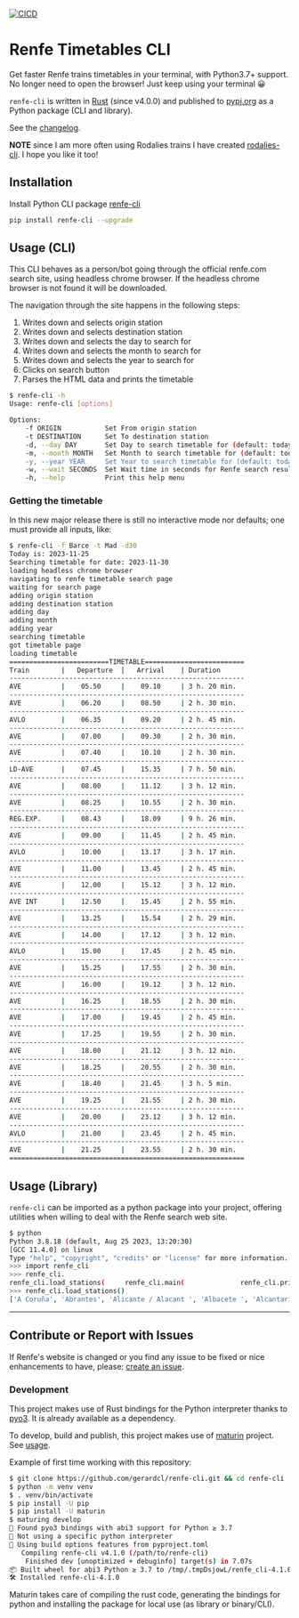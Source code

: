 [![CICD](https://github.com/gerardcl/renfe-cli/actions/workflows/CICD.yml/badge.svg)](https://github.com/gerardcl/renfe-cli/actions/workflows/CICD.yml)

# Renfe Timetables CLI

Get faster Renfe trains timetables in your terminal, with Python3.7+ support.
No longer need to open the browser! Just keep using your terminal 😀

`renfe-cli` is written in [Rust](https://www.rust-lang.org/) (since v4.0.0) and published to [pypi.org](https://pypi.org/project/renfe-cli/) as a Python package (CLI and library).

See the [changelog](https://github.com/gerardcl/renfe-cli/blob/master/CHANGELOG.md).

**NOTE** since I am more often using Rodalies trains I have created [rodalies-cli](https://github.com/gerardcl/rodalies-cli). I hope you like it too!

## Installation

Install Python CLI package [renfe-cli](https://pypi.org/project/renfe-cli/)

```bash
pip install renfe-cli --upgrade
```

## Usage (CLI)

This CLI behaves as a person/bot going through the official renfe.com search site, using headless chrome browser.
If the headless chrome browser is not found it will be downloaded.

The navigation through the site happens in the following steps:

1. Writes down and selects origin station
2. Writes down and selects destination station
3. Writes down and selects the day to search for
4. Writes down and selects the month to search for
5. Writes down and selects the year to search for
6. Clicks on search button
7. Parses the HTML data and prints the timetable

```bash
$ renfe-cli -h
Usage: renfe-cli [options]

Options:
    -f ORIGIN           Set From origin station
    -t DESTINATION      Set To destination station
    -d, --day DAY       Set Day to search timetable for (default: today)
    -m, --month MONTH   Set Month to search timetable for (default: today's month)
    -y, --year YEAR     Set Year to search timetable for (default: today's year)
    -w, --wait SECONDS  Set Wait time in seconds for Renfe search result page (default: 2)
    -h, --help          Print this help menu
```

### **Getting the timetable**

In this new major release there is still no interactive mode nor defaults; one must provide all inputs, like:

```bash
$ renfe-cli -f Barce -t Mad -d30
Today is: 2023-11-25
Searching timetable for date: 2023-11-30
loading headless chrome browser
navigating to renfe timetable search page
waiting for search page
adding origin station
adding destination station
adding day
adding month
adding year
searching timetable
got timetable page
loading timetable
=========================TIMETABLE=========================
Train        |   Departure  |   Arrival    | Duration
-----------------------------------------------------------
AVE          |    05.50     |    09.10     | 3 h. 20 min.
-----------------------------------------------------------
AVE          |    06.20     |    08.50     | 2 h. 30 min.
-----------------------------------------------------------
AVLO         |    06.35     |    09.20     | 2 h. 45 min.
-----------------------------------------------------------
AVE          |    07.00     |    09.30     | 2 h. 30 min.
-----------------------------------------------------------
AVE          |    07.40     |    10.10     | 2 h. 30 min.
-----------------------------------------------------------
LD-AVE       |    07.45     |    15.35     | 7 h. 50 min.
-----------------------------------------------------------
AVE          |    08.00     |    11.12     | 3 h. 12 min.
-----------------------------------------------------------
AVE          |    08.25     |    10.55     | 2 h. 30 min.
-----------------------------------------------------------
REG.EXP.     |    08.43     |    18.09     | 9 h. 26 min.
-----------------------------------------------------------
AVE          |    09.00     |    11.45     | 2 h. 45 min.
-----------------------------------------------------------
AVLO         |    10.00     |    13.17     | 3 h. 17 min.
-----------------------------------------------------------
AVE          |    11.00     |    13.45     | 2 h. 45 min.
-----------------------------------------------------------
AVE          |    12.00     |    15.12     | 3 h. 12 min.
-----------------------------------------------------------
AVE INT      |    12.50     |    15.45     | 2 h. 55 min.
-----------------------------------------------------------
AVE          |    13.25     |    15.54     | 2 h. 29 min.
-----------------------------------------------------------
AVE          |    14.00     |    17.12     | 3 h. 12 min.
-----------------------------------------------------------
AVLO         |    15.00     |    17.45     | 2 h. 45 min.
-----------------------------------------------------------
AVE          |    15.25     |    17.55     | 2 h. 30 min.
-----------------------------------------------------------
AVE          |    16.00     |    19.12     | 3 h. 12 min.
-----------------------------------------------------------
AVE          |    16.25     |    18.55     | 2 h. 30 min.
-----------------------------------------------------------
AVE          |    17.00     |    19.45     | 2 h. 45 min.
-----------------------------------------------------------
AVE          |    17.25     |    19.55     | 2 h. 30 min.
-----------------------------------------------------------
AVE          |    18.00     |    21.12     | 3 h. 12 min.
-----------------------------------------------------------
AVE          |    18.25     |    20.55     | 2 h. 30 min.
-----------------------------------------------------------
AVE          |    18.40     |    21.45     | 3 h. 5 min.
-----------------------------------------------------------
AVE          |    19.25     |    21.55     | 2 h. 30 min.
-----------------------------------------------------------
AVE          |    20.00     |    23.12     | 3 h. 12 min.
-----------------------------------------------------------
AVLO         |    21.00     |    23.45     | 2 h. 45 min.
-----------------------------------------------------------
AVE          |    21.25     |    23.55     | 2 h. 30 min.
===========================================================
```

## Usage (Library)

`renfe-cli` can be imported as a python package into your project, offering utilities when willing to deal with the Renfe search web site.

```bash
$ python
Python 3.8.18 (default, Aug 25 2023, 13:20:30)
[GCC 11.4.0] on linux
Type "help", "copyright", "credits" or "license" for more information.
>>> import renfe_cli
>>> renfe_cli.
renfe_cli.load_stations(     renfe_cli.main(              renfe_cli.print_timetable(   renfe_cli.renfe_cli          renfe_cli.search_timetable(
>>> renfe_cli.load_stations()
['A Coruña', 'Abrantes', 'Alicante / Alacant ', 'Albacete ', 'Alcantarilla-Los Romanos', 'Alcázar de San Juan ', 'Algeciras ', 'Almería', 'Altet Bus', 'Aguadulce Bus', 'Aix En Provence ', 'Andorra-Bus', 'Antequera (ALL)', 'Avignon ', 'Avila ', 'Badajoz', 'Barcelona (ALL) ', 'Beziers', 'Benicassim', 'Bilbao (ALL)', 'Bobadilla ', 'Burgos Rosa Manzano', 'Cáceres ', 'Cádiz ', 'Calatayud ', 'Campus Rabanales', 'Cartagena ', 'Castellón /Castelló', 'Ciudad Real ', 'Córdoba', 'Cuenca (ALL) ', 'Denia-Bus', 'Elda-Petrer ', 'Elche AV/Elx AV ', 'Entroncamento', 'Estepona Bus', 'Ferrol ', 'Figueres', 'Figueres Bus', 'Figueres Vilafant', 'Gandía ', 'Gijón ', 'Girona ', 'Granada ', 'Guadalajara (ALL) ', 'Huelva', 'Huesca', 'Irun-Hendaya (ALL) ', 'Iruña/Pamplona', 'Jaca-Bus', 'Jaén ', 'Játiva/Xàtiva', 'Javea-Bus', 'Jerez de la Frontera ', 'La Hoya', 'León ', 'Linares-Baeza', 'Librilla', 'Lyon', 'Lleida ', 'Logroño ', 'Lorca-San Diego', 'Lorca-Sutullena ', 'Los Arenales Bus', 'Lugo ', 'Madrid (ALL) ', 'Málaga María Zambrano', 'Marbella Bus', 'Marseille St Charles', 'Marvao - Beira ', 'Medina del Campo (ALL) ', 'Mérida ', 'Miranda de Ebro ', 'Monforte de Lemos ', 'Monzón-Río Cinca ', 'Montpellier', 'Murcia', 'Narbonne', 'Navalmoral de la Mata ', 'Nimes ', 'Nine', 'Oporto-Porto Campanha', 'Orihuela-Miguel Hernádez', 'Oropesa del Mar/Orpesa', 'Ourense', 'Oviedo ', 'Padrón-Barbanza', 'Palencia ', 'Pamplona/Iruña ', 'Perpignan ', 'Ponferrada ', 'Pontevedra ', 'Portbou ', 'Porto Campanha-Oporto', 'Puebla de Sanabria (ALL)', 'Puente Genil (ALL)', 'Puerto Santa María ', 'Puertollano ', 'Redondela (ALL)', 'Reus ', 'Requena / Utiel ', 'Roquetas-Bus', 'Sahagún ', 'Salamanca (ALL) ', 'San Fernando (ALL) ', 'San Sebastián/Donostia ', 'Santa Pola Bus', 'Santander (ALL)', 'Santiago de Compostela ', 'Segovia (ALL)', 'Sevilla ', 'Soria ', 'Tarragona (ALL)', 'Teruel ', 'Toledo ', 'Tudela de Navarra ', 'Valdepeñas ', 'Valence', 'Valencia (ALL) ', 'Valença Do Minho', 'Valladolid Campo Grande', 'Vielha-Bus', 'Viana Da Castelo', 'Vigo (ALL)', 'Vva. de Córdoba-Los Pedroches', 'Villena ', 'Villena AV', 'Vitoria/Gasteiz ', 'Xàtiva/Játiva', 'Zafra', 'Zafra Feria', 'Zamora ', 'Zaragoza (ALL)']
```

---

## Contribute or Report with Issues

If Renfe's website is changed or you find any issue to be fixed or nice enhancements to have, please: [create an issue](https://github.com/gerardcl/renfe-cli/issues).

### Development

This project makes use of Rust bindings for the Python interpreter thanks to [pyo3](https://pyo3.rs). It is already available as a dependency.

To develop, build and publish, this project makes use of [maturin](https://www.maturin.rs/) project. See [usage](https://www.maturin.rs/#usage).

Example of first time working with this repository:

```bash
$ git clone https://github.com/gerardcl/renfe-cli.git && cd renfe-cli
$ python -m venv venv
$ . venv/bin/activate
$ pip install -U pip
$ pip install -U maturin
$ maturing develop
🔗 Found pyo3 bindings with abi3 support for Python ≥ 3.7
🐍 Not using a specific python interpreter
📡 Using build options features from pyproject.toml
   Compiling renfe-cli v4.1.0 (/path/to/renfe-cli)
    Finished dev [unoptimized + debuginfo] target(s) in 7.07s
📦 Built wheel for abi3 Python ≥ 3.7 to /tmp/.tmpDsjowL/renfe_cli-4.1.0-cp37-abi3-linux_x86_64.whl
🛠 Installed renfe-cli-4.1.0
```

Maturin takes care of compiling the rust code, generating the bindings for python and installing the package for local use (as library or binary/CLI).
